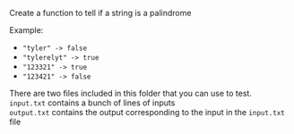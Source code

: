 Create a function to tell if a string is a palindrome

Example:
- `"tyler" -> false`
- `"tylerelyt" -> true`
- `"123321" -> true`
- `"123421" -> false`

There are two files included in this folder that you can use to test. \
`input.txt` contains a bunch of lines of inputs \
`output.txt` contains the output corresponding to the input in the `input.txt` file